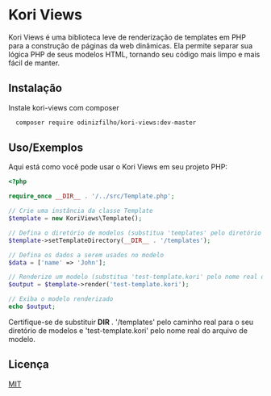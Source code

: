 
# Kori Views 

Kori Views é uma biblioteca leve de renderização de templates em PHP para a construção de páginas da web dinâmicas. Ela permite separar sua lógica PHP de seus modelos HTML, tornando seu código mais limpo e mais fácil de manter.


## Instalação

Instale kori-views com composer

```bash
  composer require odinizfilho/kori-views:dev-master
```
    
## Uso/Exemplos
Aqui está como você pode usar o Kori Views em seu projeto PHP:

```php
<?php

require_once __DIR__ . '/../src/Template.php';

// Crie uma instância da classe Template
$template = new KoriViews\Template();

// Defina o diretório de modelos (substitua 'templates' pelo diretório de seus modelos)
$template->setTemplateDirectory(__DIR__ . '/templates');

// Defina os dados a serem usados no modelo
$data = ['name' => 'John'];

// Renderize um modelo (substitua 'test-template.kori' pelo nome real do arquivo de modelo)
$output = $template->render('test-template.kori');

// Exiba o modelo renderizado
echo $output;

```

Certifique-se de substituir __DIR__ . '/templates' pelo caminho real para o seu diretório de modelos e 'test-template.kori' pelo nome real do arquivo de modelo.
## Licença

[MIT](https://choosealicense.com/licenses/mit/)

